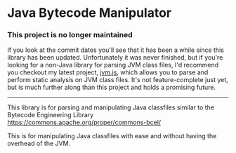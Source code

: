 Java Bytecode Manipulator
===============

### This project is no longer maintained

If you look at the commit dates you'll see that it has been a while since this library has been updated.
Unfortunately it was never finished, but if you're looking for a non-Java library for parsing JVM class files,
I'd recommend you checkout my latest project, [jvm.js](https://github.com/kylestev/jvm.js), which allows you
to parse and perform static analysis on JVM class files. It's not feature-complete just yet, but is much further
along than this project and holds a promising future.

---

This library is for parsing and manipulating Java classfiles similar to the Bytecode Engineering Library https://commons.apache.org/proper/commons-bcel/

This is for manipulating Java classfiles with ease and without having the overhead of the JVM.
